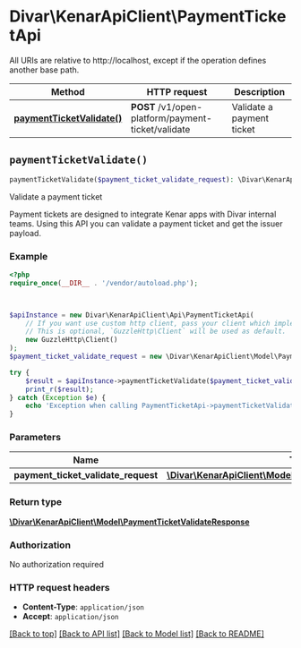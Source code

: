 # Divar\KenarApiClient\PaymentTicketApi

All URIs are relative to http://localhost, except if the operation defines another base path.

| Method | HTTP request | Description |
| ------------- | ------------- | ------------- |
| [**paymentTicketValidate()**](PaymentTicketApi.md#paymentTicketValidate) | **POST** /v1/open-platform/payment-ticket/validate | Validate a payment ticket |


## `paymentTicketValidate()`

```php
paymentTicketValidate($payment_ticket_validate_request): \Divar\KenarApiClient\Model\PaymentTicketValidateResponse
```

Validate a payment ticket

Payment tickets are designed to integrate Kenar apps with Divar internal teams. Using this API you can validate a payment ticket and get the issuer payload.

### Example

```php
<?php
require_once(__DIR__ . '/vendor/autoload.php');



$apiInstance = new Divar\KenarApiClient\Api\PaymentTicketApi(
    // If you want use custom http client, pass your client which implements `GuzzleHttp\ClientInterface`.
    // This is optional, `GuzzleHttp\Client` will be used as default.
    new GuzzleHttp\Client()
);
$payment_ticket_validate_request = new \Divar\KenarApiClient\Model\PaymentTicketValidateRequest(); // \Divar\KenarApiClient\Model\PaymentTicketValidateRequest

try {
    $result = $apiInstance->paymentTicketValidate($payment_ticket_validate_request);
    print_r($result);
} catch (Exception $e) {
    echo 'Exception when calling PaymentTicketApi->paymentTicketValidate: ', $e->getMessage(), PHP_EOL;
}
```

### Parameters

| Name | Type | Description  | Notes |
| ------------- | ------------- | ------------- | ------------- |
| **payment_ticket_validate_request** | [**\Divar\KenarApiClient\Model\PaymentTicketValidateRequest**](../Model/PaymentTicketValidateRequest.md)|  | |

### Return type

[**\Divar\KenarApiClient\Model\PaymentTicketValidateResponse**](../Model/PaymentTicketValidateResponse.md)

### Authorization

No authorization required

### HTTP request headers

- **Content-Type**: `application/json`
- **Accept**: `application/json`

[[Back to top]](#) [[Back to API list]](../../README.md#endpoints)
[[Back to Model list]](../../README.md#models)
[[Back to README]](../../README.md)

